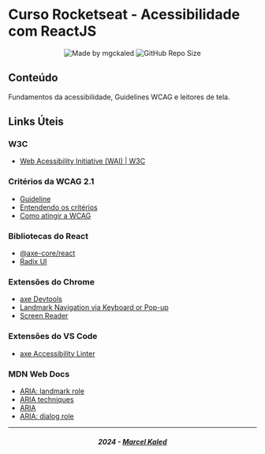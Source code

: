 <!-- markdownlint-disable MD033 -->
<!-- markdownlint-disable MD014 -->

# Curso Rocketseat - Acessibilidade com ReactJS

<div align="center">
  <img alt="Made by mgckaled" src="https://img.shields.io/badge/made%20by-mgckaled-darkblue">
  <img alt="GitHub Repo Size" src="https://img.shields.io/github/repo-size/mgckaled/acessibilidade-com-reactjs_rocketseat">
</div>

## Conteúdo

Fundamentos da acessibilidade, Guidelines WCAG e leitores de tela.

## Links Úteis

### W3C

- <a href="https://www.w3.org/WAI/">Web Acessibility Initiative (WAI) | W3C</a>

### Critérios da WCAG 2.1

- <a href="https://www.w3.org/TR/WCAG21/" target="_blank" >Guideline</a>
- <a href="https://www.w3.org/WAI/WCAG21/Understanding/" target="_blank" >Entendendo os critérios</a>
- <a href="https://www.w3.org/WAI/WCAG21/quickref/" target="_blank" >Como atingir a WCAG</a>

### Bibliotecas do React

- <a href="https://www.npmjs.com/package/@axe-core/react" target="_blank" >@axe-core/react</a>
- <a href="https://www.radix-ui.com/" target="_blank" >Radix UI</a>

### Extensões do Chrome

- <a href="https://chrome.google.com/webstore/detail/axe-devtools-web-accessib/lhdoppojpmngadmnindnejefpokejbdd" target="_blank" >axe Devtools</a>
- <a href="https://chromewebstore.google.com/detail/landmark-navigation-via-k/ddpokpbjopmeeiiolheejjpkonlkklgp" target="_blank" >Landmark Navigation via Keyboard or Pop-up</a>
- <a href="https://chromewebstore.google.com/detail/screen-reader/kgejglhpjiefppelpmljglcjbhoiplfn?hl=pt-BR" target="_blank" >Screen Reader</a>

### Extensões do VS Code

- <a href="https://marketplace.visualstudio.com/items?itemName=deque-systems.vscode-axe-linter" target="_blank" >axe Accessibility Linter</a>

### MDN Web Docs

- <a href="https://developer.mozilla.org/en-US/docs/Web/Accessibility/ARIA/Roles/landmark_role" target="_blank" >ARIA: landmark role</a>
- <a href="https://developer.mozilla.org/pt-BR/docs/Web/Accessibility/ARIA/ARIA_Techniques" target="_blank" >ARIA techniques</a>
- <a href="https://developer.mozilla.org/pt-BR/docs/Web/Accessibility/ARIA" target="_blank" >ARIA</a>
- <a href="https://developer.mozilla.org/en-US/docs/Web/Accessibility/ARIA/Roles/dialog_role" target="_blank" >ARIA: dialog role</a>

---

<h5 align="center">
  2024 - <a href="https://github.com/mgckaled/" target="_blank">Marcel Kaled</a>
</h5>
